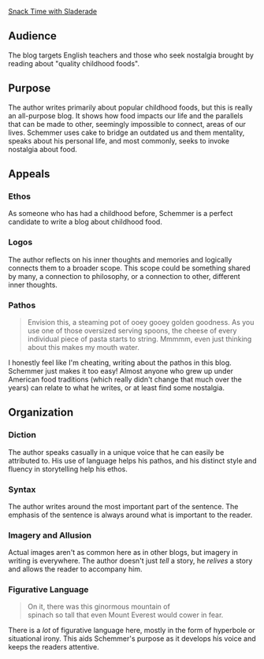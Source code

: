  [Snack Time with Sladerade](https://snacktimewithsladerade.blogspot.com/)
## Audience
The blog targets English teachers and those who seek nostalgia brought by reading about "quality childhood foods".
## Purpose
The author writes primarily about popular childhood foods, but this is really an all-purpose blog. It shows how food impacts our life and the parallels that can be made to other, seemingly impossible to connect, areas of our lives. Schemmer uses cake to bridge an outdated us and them mentality, speaks about his personal life, and most commonly, seeks to invoke nostalgia about food.
## Appeals
### Ethos
As someone who has had a childhood before, Schemmer is a perfect candidate to write a blog about childhood food.
### Logos
The author reflects on his inner thoughts and memories and logically connects them to a broader scope. This scope could be something shared by many, a connection to philosophy, or a connection to other, different inner thoughts.
### Pathos
> Envision this, a steaming pot of ooey gooey golden goodness. As you use one of those oversized serving spoons, the cheese of every individual piece of pasta starts to string. Mmmmm, even just thinking about this makes my mouth water.

I honestly feel like I'm cheating, writing about the pathos in this blog. Schemmer just makes it too easy! Almost anyone who grew up under American food traditions (which really didn't change that much over the years) can relate to what he writes, or at least find some nostalgia.
## Organization
### Diction
The author speaks casually in a unique voice that he can easily be attributed to. His use of language helps his pathos, and his distinct style and fluency in storytelling help his ethos.
### Syntax
The author writes around the most important part of the sentence. The emphasis of the sentence is always around what is important to the reader.
### Imagery and Allusion
Actual images aren't as common here as in other blogs, but imagery in writing is everywhere. The author doesn't just *tell* a story, he *relives* a story and allows the reader to accompany him.
### Figurative Language
> On it, there was this ginormous mountain of  
spinach so tall that even Mount Everest would cower in fear.

There is a *lot* of figurative language here, mostly in the form of hyperbole or situational irony. This aids Schemmer's purpose as it develops his voice and keeps the readers attentive.
